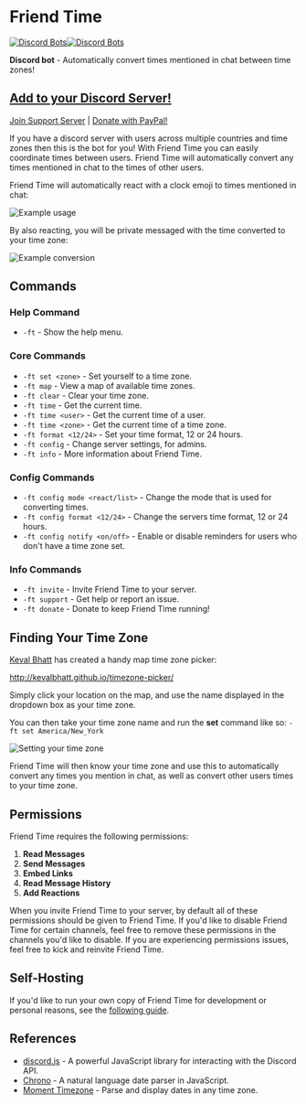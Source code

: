# Friend Time

[![Discord Bots](https://discordbots.org/api/widget/status/471091072546766849.svg?noavatar=true)](https://discordbots.org/bot/471091072546766849)[![Discord Bots](https://discordbots.org/api/widget/servers/471091072546766849.svg?noavatar=true)](https://discordbots.org/bot/471091072546766849)

**Discord bot** - Automatically convert times mentioned in chat between time zones!

## [Add to your Discord Server!](https://discordapp.com/oauth2/authorize?client_id=471091072546766849&scope=bot&permissions=522304)

[Join Support Server](https://discord.gg/QMc9Qdk) | [Donate with PayPal!](https://www.paypal.com/cgi-bin/webscr?cmd=_donations&business=EW389DYYSS4FC)

If you have a discord server with users across multiple countries and time zones then this is the bot for you! With Friend Time you can easily coordinate times between users. Friend Time will automatically convert any times mentioned in chat to the times of other users.

Friend Time will automatically react with a clock emoji to times mentioned in chat:

![Example usage](https://i.imgur.com/wyxFxEr.png)

By also reacting, you will be private messaged with the time converted to your time zone:

![Example conversion](https://i.imgur.com/wveOlPz.png)

## Commands

### Help Command

* `-ft` - Show the help menu.

### Core Commands

* `-ft set <zone>` - Set yourself to a time zone.
* `-ft map` - View a map of available time zones.
* `-ft clear` - Clear your time zone.
* `-ft time` - Get the current time.
* `-ft time <user>` - Get the current time of a user.
* `-ft time <zone>` - Get the current time of a time zone.
* `-ft format <12/24>` - Set your time format, 12 or 24 hours.
* `-ft config` - Change server settings, for admins.
* `-ft info` - More information about Friend Time.

### Config Commands

* `-ft config mode <react/list>` - Change the mode that is used for converting times.
* `-ft config format <12/24>` - Change the servers time format, 12 or 24 hours.
* `-ft config notify <on/off>` - Enable or disable reminders for users who don't have a time zone set.

### Info Commands

* `-ft invite` - Invite Friend Time to your server.
* `-ft support` - Get help or report an issue.
* `-ft donate` - Donate to keep Friend Time running!

## Finding Your Time Zone

[Keval Bhatt](https://github.com/kevalbhatt) has created a handy map time zone picker:

<http://kevalbhatt.github.io/timezone-picker/>

Simply click your location on the map, and use the name displayed in the dropdown box as your time zone.

You can then take your time zone name and run the **set** command like so:
`-ft set America/New_York`

![Setting your time zone](https://i.imgur.com/LgaPfp6.png)

Friend Time will then know your time zone and use this to automatically convert any times you mention in chat, as well as convert other users times to your time zone.

## Permissions

Friend Time requires the following permissions:

1. **Read Messages**
2. **Send Messages**
3. **Embed Links**
4. **Read Message History**
5. **Add Reactions**

When you invite Friend Time to your server, by default all of these permissions should be given to Friend Time. If you'd like to disable Friend Time for certain channels, feel free to remove these permissions in the channels you'd like to disable. If you are experiencing permissions issues, feel free to kick and reinvite Friend Time.

## Self-Hosting

If you'd like to run your own copy of Friend Time for development or personal reasons, see the [following guide](docs/self-hosting.md).

## References

* [discord.js](https://discord.js.org/) - A powerful JavaScript library for interacting with the Discord API.
* [Chrono](https://github.com/wanasit/chrono) - A natural language date parser in JavaScript.
* [Moment Timezone](https://momentjs.com/timezone/) - Parse and display dates in any time zone.
